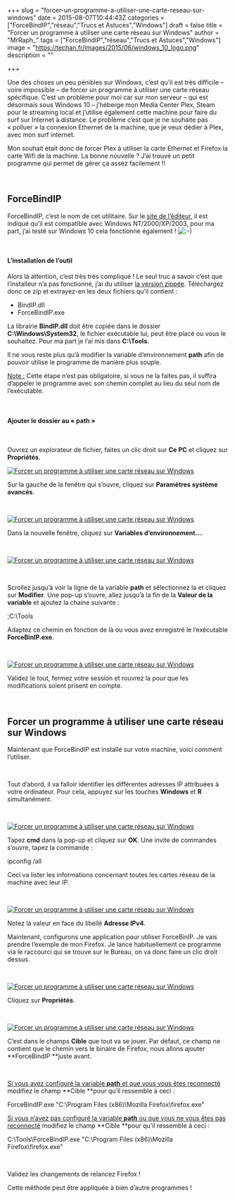 +++
slug = "forcer-un-programme-a-utiliser-une-carte-reseau-sur-windows"
date = 2015-08-07T10:44:43Z
categories = ["ForceBindIP","réseau","Trucs et Astuces","Windows"]
draft = false
title = "Forcer un programme à utiliser une carte réseau sur Windows"
author = "MrRaph_"
tags = ["ForceBindIP","réseau","Trucs et Astuces","Windows"]
image = "https://techan.fr/images/2015/06/windows_10_logo.png"
description = ""

+++


Une des choses un peu pénibles sur Windows, c’est qu’il est très difficile – voire impossible – de forcer un programme à utiliser une carte réseau spécifique. C’est un problème pour moi car sur mon serveur – qui est désormais sous Windows 10 – j’héberge mon Media Center Plex, Steam pour le streaming local et j’utilise également cette machine pour faire du surf sur Internet à distance. Le problème c’est que je ne souhaite pas « polluer » la connexion Ethernet de la machine, que je veux dédier à Plex, avec mon surf internet.

Mon souhait était donc de forcer Plex à utiliser la carte Ethernet et Firefox la carte Wifi de la machine. La bonne nouvelle ? J’ai trouvé un petit programme qui permet de gérer ça assez facilement !!

 


## ForceBindIP

ForceBindIP, c’est le nom de cet utilitaire. Sur le [site de l’éditeur](http://old.r1ch.net/stuff/forcebindip/), il est indiqué qu’il est compatible avec Windows NT/2000/XP/2003, pour ma part, j’ai testé sur Windows 10 cela fonctionne également ! ![:-)](http://blog.techan.fr/wp-includes/images/smilies/simple-smile.png)

 

#### L’installation de l’outil

Alors là attention, c’est très très compliqué ! Le seul truc a savoir c’est que l’installeur n’a pas fonctionné, j’ai du utiliser [la version zippée](http://old.r1ch.net/stuff/forcebindip/download/ForceBindIP-1.2a.zip). Téléchargez donc ce zip et extrayez-en les deux fichiers qu’il contient :

- BindIP.dll
- ForceBindIP.exe

La librairie **BindIP.dll** doit être copiée dans le dossier **C:\Windows\System32**, le fichier exécutable lui, peut être placé ou vous le souhaitez. Pour ma part je l’ai mis dans **C:\Tools**.

Il ne vous reste plus qu’à modifier la variable d’environnement **path** afin de pouvoir utilise le programme de manière plus souple.

<span style="text-decoration: underline;">Note :</span> Cette étape n’est pas obligatoire, si vous ne la faites pas, il suffira d’appeler le programme avec son chemin complet au lieu du seul nom de l’exécutable.

 

#### Ajouter le dossier au « path »

 

Ouvrez un explorateur de fichier, faites un clic droit sur **Ce PC** et cliquez sur **Propriétés**.

[![Forcer un programme à utiliser une carte réseau sur Windows](https://techan.fr/images/2015/08/screenshot.709.jpg)](https://techan.fr/images/2015/08/screenshot.709.jpg)

Sur la gauche de la fenêtre qui s’ouvre, cliquez sur **Paramètres système avancés**.

 

[![Forcer un programme à utiliser une carte réseau sur Windows](https://techan.fr/images/2015/08/screenshot.710.jpg)](https://techan.fr/images/2015/08/screenshot.710.jpg)

Dans la nouvelle fenêtre, cliquez sur **Variables d’environnement…**.

 

[![Forcer un programme à utiliser une carte réseau sur Windows](https://techan.fr/images/2015/08/screenshot.711.jpg)](https://techan.fr/images/2015/08/screenshot.711.jpg)

 

Scrollez jusqu’à voir la ligne de la variable **path** et sélectionnez la et cliquez sur **Modifier**. Une pop-up s’ouvre, allez jusqu’à la fin de la **Valeur de la variable** et ajoutez la chaine suivante :

;C:\Tools

Adaptez ce chemin en fonction de là ou vous avez enregistré le l’exécutable **ForceBinIP.exe**.

 

[![Forcer un programme à utiliser une carte réseau sur Windows](https://techan.fr/images/2015/08/screenshot.712.jpg)](https://techan.fr/images/2015/08/screenshot.712.jpg)

Validez le tout, fermez votre session et rouvrez la pour que les modifications soient prisent en compte.

 


## Forcer un programme à utiliser une carte réseau sur Windows

Maintenant que ForceBindIP est installé sur votre machine, voici comment l’utiliser.

 

Tout d’abord, il va falloir identifier les différentes adresses IP attribuées à votre ordinateur. Pour cela, appuyez sur les touches **Windows** et **R** simultanément.

 

[![Forcer un programme à utiliser une carte réseau sur Windows](https://techan.fr/images/2015/08/screenshot.714.jpg)](https://techan.fr/images/2015/08/screenshot.714.jpg)

Tapez **cmd** dans la pop-up et cliquez sur **OK**. Une invite de commandes s’ouvre, tapez la commande :

ipconfig /all

Ceci va lister les informations concernant toutes les cartes réseau de la machine avec leur IP.

 

[![Forcer un programme à utiliser une carte réseau sur Windows](https://techan.fr/images/2015/08/screenshot.715.jpg)](https://techan.fr/images/2015/08/screenshot.715.jpg)

Notez la valeur en face du libellé **Adresse IPv4**.

Maintenant, configurons une application pour utiliser ForceBinIP. Je vais prendre l’exemple de mon Firefox. Je lance habituellement ce programme via le raccourci qui se trouve sur le Bureau, on va donc faire un clic droit dessus.

 

[![Forcer un programme à utiliser une carte réseau sur Windows](https://techan.fr/images/2015/08/screenshot.713.jpg)](https://techan.fr/images/2015/08/screenshot.713.jpg)

Cliquez sur **Propriétés**.

 

[![Forcer un programme à utiliser une carte réseau sur Windows](https://techan.fr/images/2015/08/screenshot.716.jpg)](https://techan.fr/images/2015/08/screenshot.716.jpg)

C’est dans le champs **Cible** que tout va se jouer. Par défaut, ce champ ne contient que le chemin vers le binaire de Firefox, nous allons ajouter **ForceBindIP **juste avant.

 

<span style="text-decoration: underline;">Si vous avez configuré la variable **path** et que vous vous êtes reconnecté</span> modifiez le champ **Cible **pour qu’il ressemble à ceci :

ForceBindIP.exe <IP de la carte> "C:\Program Files (x86)\Mozilla Firefox\firefox.exe"

<span style="text-decoration: underline;">Si vous n’avez pas configuré la variable **path** ou que vous ne vous êtes pas reconnecté</span> modifiez le champ **Cible **pour qu’il ressemble à ceci :

C:\Tools\ForceBindIP.exe <IP de la carte> "C:\Program Files (x86)\Mozilla Firefox\firefox.exe"

 

Validez les changements de relancez Firefox !

Cette méthode peut être appliquée à bien d’autre programmes ! 